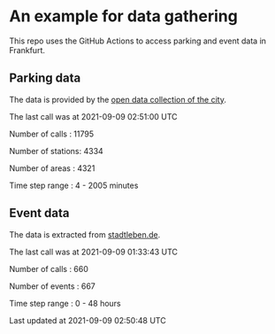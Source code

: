 # An example for data gathering

This repo uses the GitHub Actions to access parking and event data in Frankfurt.

## Parking data
The data is provided by the [open data collection of the city](https://www.offenedaten.frankfurt.de/).

The last call was at 2021-09-09 02:51:00 UTC

Number of calls   : 11795

Number of stations:  4334

Number of areas   :  4321

Time step range   :     4 -  2005 minutes


## Event data
The data is extracted from [stadtleben.de](https://stadtleben.de/frankfurt/).

The last call was at 2021-09-09 01:33:43 UTC

Number of calls   : 660

Number of events  : 667

Time step range   :   0 -  48 hours


Last updated at 2021-09-09 02:50:48 UTC
